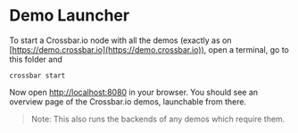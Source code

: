 # Demo Launcher

To start a Crossbar.io node with all the demos (exactly as on [https://demo.crossbar.io](https://demo.crossbar.io)), open a terminal, go to this folder and

```console
crossbar start
```

Now open [http://localhost:8080](http://localhost:8080) in your browser. You should see an overview page of the Crossbar.io demos, launchable from there.

> Note: This also runs the backends of any demos which require them.
